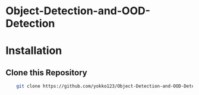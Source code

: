 # Object-Detection-and-OOD-Detection

# Installation

## Clone this Repository
```bash
    git clone https://github.com/yokko123/Object-Detection-and-OOD-Detection.git
```
